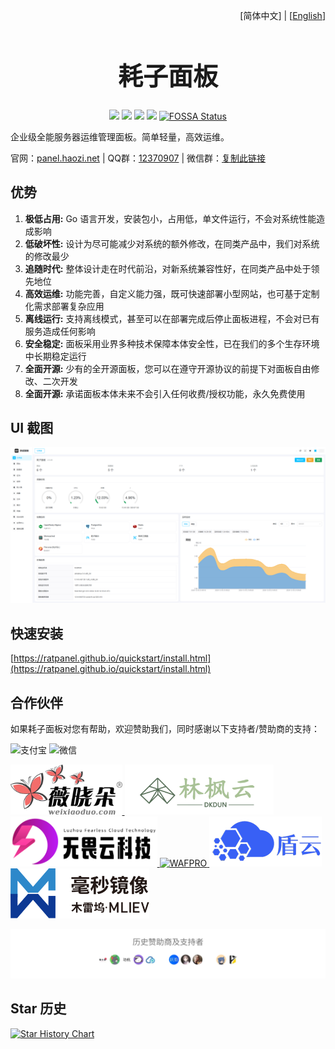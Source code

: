 <p align="right">
[简体中文] | [<a href="README_EN.md">English</a>]
</p>

<h1 align="center" style="font-size: 40px">耗子面板</h1>

<p align="center">
  <a href="https://github.com/tnb-labs/panel/releases"><img src="https://img.shields.io/github/release/tnb-labs/panel.svg"></a>
  <a href="https://github.com/tnb-labs/panel/actions"><img src="https://github.com/tnb-labs/panel/actions/workflows/test.yml/badge.svg"></a>
  <a href="https://goreportcard.com/report/github.com/tnb-labs/panel"><img src="https://goreportcard.com/badge/github.com/tnb-labs/panel"></a>
  <a href="https://img.shields.io/github/license/tnb-labs/panel"><img src="https://img.shields.io/github/license/tnb-labs/panel"></a>
  <a href="https://app.fossa.com/projects/git%2Bgithub.com%2Ftnb-labs%2Fpanel?ref=badge_shield"><img src="https://app.fossa.com/api/projects/git%2Bgithub.com%2Ftnb-labs%2Fpanel.svg?type=shield" alt="FOSSA Status"></a>
</p>

企业级全能服务器运维管理面板。简单轻量，高效运维。

官网：[panel.haozi.net](https://panel.haozi.net) | QQ群：[12370907](https://jq.qq.com/?_wv=1027&k=I1oJKSTH) | 微信群：[复制此链接](https://work.weixin.qq.com/gm/d8ebf618553398d454e3378695c858b6)

## 优势

1. **极低占用:** Go 语言开发，安装包小，占用低，单文件运行，不会对系统性能造成影响
2. **低破坏性:** 设计为尽可能减少对系统的额外修改，在同类产品中，我们对系统的修改最少
3. **追随时代:** 整体设计走在时代前沿，对新系统兼容性好，在同类产品中处于领先地位
4. **高效运维:** 功能完善，自定义能力强，既可快速部署小型网站，也可基于定制化需求部署复杂应用
5. **离线运行:** 支持离线模式，甚至可以在部署完成后停止面板进程，不会对已有服务造成任何影响
6. **安全稳定:** 面板采用业界多种技术保障本体安全性，已在我们的多个生存环境中长期稳定运行
7. **全面开源:** 少有的全开源面板，您可以在遵守开源协议的前提下对面板自由修改、二次开发
8. **全面开源:** 承诺面板本体未来不会引入任何收费/授权功能，永久免费使用

## UI 截图

![UI 截图](.github/assets/ui.png)

## 快速安装

[https://ratpanel.github.io/quickstart/install.html](https://ratpanel.github.io/quickstart/install.html)

## 合作伙伴

如果耗子面板对您有帮助，欢迎赞助我们，同时感谢以下支持者/赞助商的支持：

![支付宝](https://github.com/user-attachments/assets/d000b147-6da1-467a-9d80-9a3e8078602a) ![微信](https://github.com/user-attachments/assets/a53ff212-7076-487e-88bd-c93f6e98df1d)

<a href="https://www.weixiaoduo.com/">
  <img height="80" src=".github/assets/wxd.png" alt="微晓朵">
</a>
<a href="https://www.dkdun.cn/aff/MQZZNVHQ">
  <img height="80" src=".github/assets/dk.png" alt="林枫云">
</a>
<a href="https://su.sctes.com/register?code=8st689ujpmm2p">
  <img height="80" src=".github/assets/sctes.png" alt="无畏云加速">
</a>
<a href="https://su.sctes.com/register?code=8st689ujpmm2p">
  <img height="80" src=".github/assets/wafpro.png" alt="WAFPRO">
</a>
<a href="https://scdn.ddunyun.com/">
  <img height="80" src=".github/assets/ddunyun.png" alt="盾云SCDN">
</a>
<a href="https://1ms.run">
  <img height="80" src=".github/assets/1ms.svg" alt="毫秒镜像提供经过审核的 Docker 镜像加速服务">
</a>

<p align="center">
  <a target="_blank" href="https://afdian.com/a/tnblabs">
    <img alt="sponsors" src="https://github.com/tnb-labs/sponsor/blob/main/sponsors.svg?raw=true"/>
  </a>
</p>

## Star 历史

<a href="https://star-history.com/#tnb-labs/panel&Date">
 <picture>
   <source media="(prefers-color-scheme: dark)" srcset="https://api.star-history.com/svg?repos=tnb-labs/panel&type=Date&theme=dark" />
   <source media="(prefers-color-scheme: light)" srcset="https://api.star-history.com/svg?repos=tnb-labs/panel&type=Date" />
   <img alt="Star History Chart" src="https://api.star-history.com/svg?repos=tnb-labs/panel&type=Date" />
 </picture>
</a>
